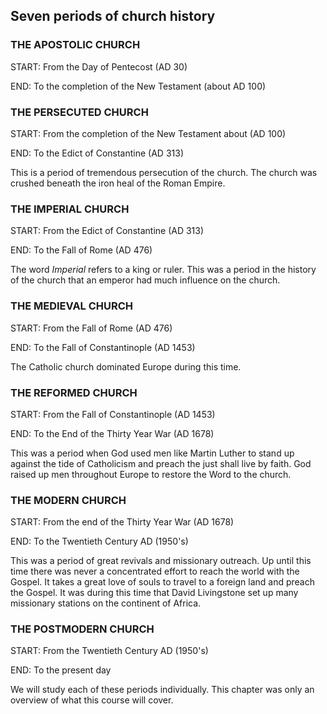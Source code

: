 ## Seven periods of church history

### THE APOSTOLIC CHURCH

START: From the Day of Pentecost (AD 30)

END: To the completion of the New Testament (about AD 100)

### THE PERSECUTED CHURCH

START: From the completion of the New Testament about (AD 100)

END: To the Edict of Constantine (AD 313)

This is a period of tremendous persecution of the church. The church was crushed beneath the iron heal of the Roman Empire.

### THE IMPERIAL CHURCH

START: From the Edict of Constantine (AD 313)

END: To the Fall of Rome (AD 476)

The word _Imperial_ refers to a king or ruler. This was a period in the history of the church that an emperor had much influence on the church.

### THE MEDIEVAL CHURCH

START: From the Fall of Rome (AD 476)

END: To the Fall of Constantinople (AD 1453)

The Catholic church dominated Europe during this time.

### THE REFORMED CHURCH

START: From the Fall of Constantinople (AD 1453)

END: To the End of the Thirty Year War (AD 1678)

This was a period when God used men like Martin Luther to stand up against the tide of Catholicism and preach the just shall live by faith. God raised up men throughout Europe to restore the Word to the church.

### THE MODERN CHURCH

START: From the end of the Thirty Year War (AD 1678)

END: To the Twentieth Century AD (1950's)

This was a period of great revivals and missionary outreach. Up until this time there was never a concentrated effort to reach the world with the Gospel. It takes a great love of souls to travel to a foreign land and preach the Gospel. It was during this time that David Livingstone set up many missionary stations on the continent of Africa.

### THE POSTMODERN CHURCH

START: From the Twentieth Century AD (1950's)

END: To the present day

We will study each of these periods individually. This chapter was only an overview of what this course will cover.
